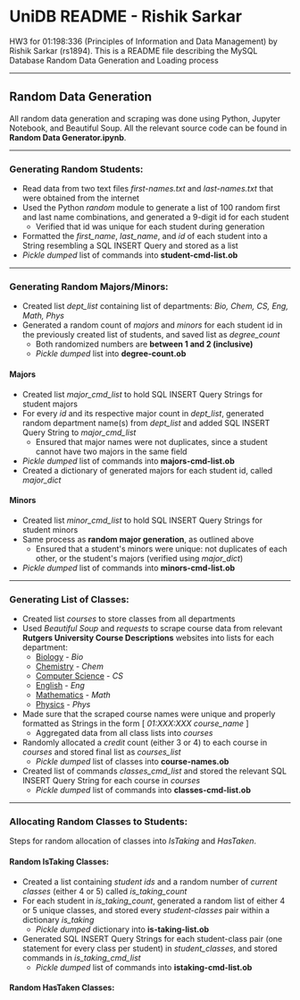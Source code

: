 # UniDB README - Rishik Sarkar
HW3 for 01:198:336 (Principles of Information and Data Management) by Rishik Sarkar (rs1894).
This is a README file describing the MySQL Database Random Data Generation and Loading process

------------------------

## Random Data Generation
All random data generation and scraping was done using Python, Jupyter Notebook, and Beautiful Soup. 
All the relevant source code can be found in **Random Data Generator.ipynb**.

------------------------

### Generating Random Students:
* Read data from two text files *first-names.txt* and *last-names.txt* that were obtained from the internet
* Used the Python *random* module to generate a list of 100 random first and last name combinations, and generated a 9-digit id for each student
  * Verified that id was unique for each student during generation
* Formatted the *first_name*, *last_name*, and *id* of each student into a String resembling a SQL INSERT Query and stored as a list
* *Pickle dumped* list of commands into **student-cmd-list.ob**

------------------------

### Generating Random Majors/Minors:
* Created list *dept_list* containing list of departments: *Bio, Chem, CS, Eng, Math, Phys*
* Generated a random count of *majors* and *minors* for each student id in the previously created list of students, and saved list as *degree_count*
  * Both randomized numbers are **between 1 and 2 (inclusive)**
  * *Pickle dumped* list into **degree-count.ob**
#### Majors
* Created list *major_cmd_list* to hold SQL INSERT Query Strings for student majors
* For every *id* and its respective major count in *dept_list*, generated random department name(s) from *dept_list* and added SQL INSERT Query String to *major_cmd_list*
  * Ensured that major names were not duplicates, since a student cannot have two majors in the same field
* *Pickle dumped* list of commands into **majors-cmd-list.ob**
* Created a dictionary of generated majors for each student id, called *major_dict*
#### Minors
* Created list *minor_cmd_list* to hold SQL INSERT Query Strings for student minors
* Same process as **random major generation**, as outlined above
  * Ensured that a student's minors were unique: not duplicates of each other, or the student's majors (verified using *major_dict*)
* *Pickle dumped* list of commands into **minors-cmd-list.ob**

------------------------

### Generating List of Classes:
* Created list *courses* to store classes from all departments
* Used *Beautiful Soup* and *requests* to scrape course data from relevant **Rutgers University Course Descriptions** websites into lists for each department:
  * [Biology](https://biology.camden.rutgers.edu/undergraduate-program/undergraduate-course-descriptions/) - *Bio*
  * [Chemistry](https://chem.rutgers.edu/academics/undergraduate-program/undergraduate-course-descriptions) - *Chem*
  * [Computer Science](https://www.cs.rutgers.edu/academics/undergraduate/course-synopses) - *CS*
  * [English](https://english.rutgers.edu/academics/undergraduate-91/undergraduate-course-descriptions/fall-2022/all-course-descriptions-fall-2022.html) - *Eng*
  * [Mathematics](https://www.math.rutgers.edu/academics/undergraduate/courses) - *Math*
  * [Physics](https://physics.camden.rutgers.edu/physics-courses/) - *Phys*
* Made sure that the scraped course names were unique and properly formatted as Strings in the form [ *01:XXX:XXX course_name* ]
  * Aggregated data from all class lists into *courses*
* Randomly allocated a *credit* count (either 3 or 4) to each course in *courses* and stored final list as *courses_list*
  * *Pickle dumped* list of classes into **course-names.ob**
* Created list of commands *classes_cmd_list* and stored the relevant SQL INSERT Query String for each course in *courses*
  * *Pickle dumped* list of commands into **classes-cmd-list.ob**

------------------------

### Allocating Random Classes to Students:
Steps for random allocation of classes into *IsTaking* and *HasTaken*.
#### Random IsTaking Classes:
* Created a list containing *student ids* and a random number of *current classes* (either 4 or 5) called *is_taking_count*
* For each student in *is_taking_count*, generated a random list of either 4 or 5 unique classes, and stored every *student-classes* pair within a dictionary *is_taking*
  * *Pickle dumped* dictionary into **is-taking-list.ob**
* Generated SQL INSERT Query Strings for each student-class pair (one statement for every class per student) in *student_classes*, and stored commands in *is_taking_cmd_list*
  * *Pickle dumped* list of commands into **istaking-cmd-list.ob**
#### Random HasTaken Classes:



